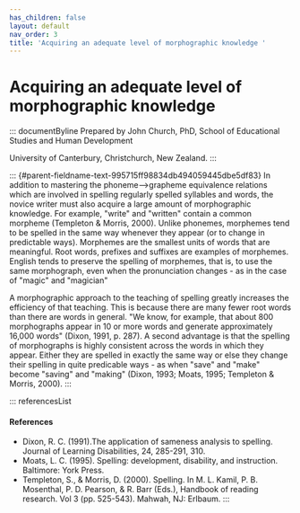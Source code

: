 ```yaml
---
has_children: false
layout: default
nav_order: 3
title: 'Acquiring an adequate level of morphographic knowledge '
---
```

# Acquiring an adequate level of morphographic knowledge 


::: documentByline
Prepared by John Church, PhD, School of Educational Studies and Human
Development

University of Canterbury, Christchurch, New Zealand.
:::

::: {#parent-fieldname-text-995715ff98834db494059445dbe5df83}
In addition to mastering the phoneme--\>grapheme equivalence relations
which are involved in spelling regularly spelled syllables and words,
the novice writer must also acquire a large amount of morphographic
knowledge. For example, "write" and "written" contain a common morpheme
(Templeton & Morris, 2000). Unlike phonemes, morphemes tend to be
spelled in the same way whenever they appear (or to change in
predictable ways). Morphemes are the smallest units of words that are
meaningful. Root words, prefixes and suffixes are examples of morphemes.
English tends to preserve the spelling of morphemes, that is, to use the
same morphograph, even when the pronunciation changes - as in the case
of "magic" and "magician"

A morphographic approach to the teaching of spelling greatly increases
the efficiency of that teaching. This is because there are many fewer
root words than there are words in general. "We know, for example, that
about 800 morphographs appear in 10 or more words and generate
approximately 16,000 words" (Dixon, 1991, p. 287). A second advantage is
that the spelling of morphographs is highly consistent across the words
in which they appear. Either they are spelled in exactly the same way or
else they change their spelling in quite predicable ways - as when
"save" and "make" become "saving" and "making" (Dixon, 1993; Moats,
1995; Templeton & Morris, 2000).
:::

::: referencesList
#### References

-   Dixon, R. C. (1991).The application of sameness analysis to
    spelling. Journal of Learning Disabilities, 24, 285-291, 310.
-   Moats, L. C. (1995). Spelling: development, disability, and
    instruction. Baltimore: York Press.
-   Templeton, S., & Morris, D. (2000). Spelling. In M. L. Kamil, P. B.
    Mosenthal, P. D. Pearson, & R. Barr (Eds.), Handbook of reading
    research. Vol 3 (pp. 525-543). Mahwah, NJ: Erlbaum.
:::
